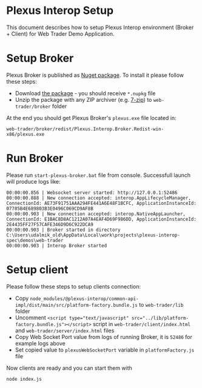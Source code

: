 
# Plexus Interop Setup

This document describes how to setup Plexus Interop environment (Broker + Client) for Web Trader Demo Application.

# Setup Broker 

Plexus Broker is published as [Nuget package](https://www.nuget.org/packages/Plexus.Interop.Broker.Redist-win-x86/). To install it please follow these steps:

- Download [the package](https://www.nuget.org/api/v2/package/Plexus.Interop.Broker.Redist-win-x86/0.3.8) - you should receive `*.nupkg` file
- Unzip the package with any ZIP archiver (e.g. [7-zip](https://www.7-zip.org/)) to `web-trader/broker` folder

At the end you should get Plexus Broker's `plexus.exe` file located in:

`web-trader/broker/redist/Plexus.Interop.Broker.Redist-win-x86/plexus.exe`

# Run Broker

Please run `start-plexus-broker.bat` file from console. Successfull launch will produce logs like:

```
00:00:00.856 | Websocket server started: http://127.0.0.1:52486
00:00:00.888 | New connection accepted: interop.AppLifecycleManager, ConnectionId: AE73F91751AAA294FE441A6E48F1BCFC, ApplicationInstanceId: 07785B4E689803B3E0496C069CD9AF8B
00:00:00.903 | New connection accepted: interop.NativeAppLauncher, ConnectionId: E1BAC8D8AC1212A07A4EAF4D69F986DD, ApplicationInstanceId: 2E4435FF27F57CAFE346D9D6C922DCA9
00:00:00.903 | Broker started in directory C:\Users\udalmik_old\AppData\Local\work\projects\plexus-interop-spec\demos\web-trader
00:00:00.903 | Interop Broker started
```

# Setup client

Please follow these steps to setup clients connection:

- Copy `node_modules/@plexus-interop/common-api-impl/dist/main/src/platform-factory.bundle.js` to `web-trader/lib` folder
- Uncomment `<script type="text/javascript" src="../lib/platform-factory.bundle.js"></script>` script in `web-trader/client/index.html` and `web-trader/server/index.html` files
- Copy Web Socket Port value from logs of running Broker, it is `52486` for example logs above
- Set copied value to `plexusWebSocketPort` variable in `platformFactory.js` file 

Now clients are ready and you can start them with 
```
node index.js
```
